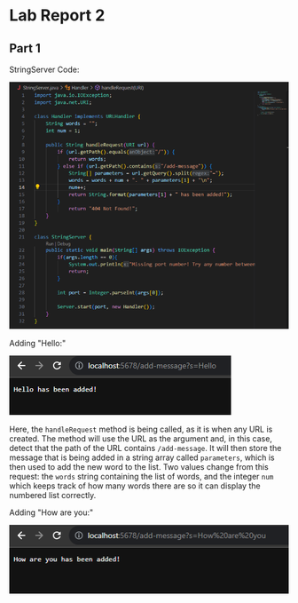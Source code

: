 # Lab Report 2

## Part 1

StringServer Code:

![Image](../labreport2-images/code.png)

Adding "Hello:"

![Image](../labreport2-images/add-message1.png)

Here, the `handleRequest` method is being called, as it is when any URL is created. The method will use the URL as the argument and, in this case, detect that the path of the URL contains `/add-message`. It will then store the message that is being added in a string array called `parameters`, which is then used to add the new word to the list. Two values change from this request: the `words` string containing the list of words, and the integer `num` which keeps track of how many words there are so it can display the numbered list correctly.

Adding "How are you:"

![Image](../labreport2-images/add-message2.png)

